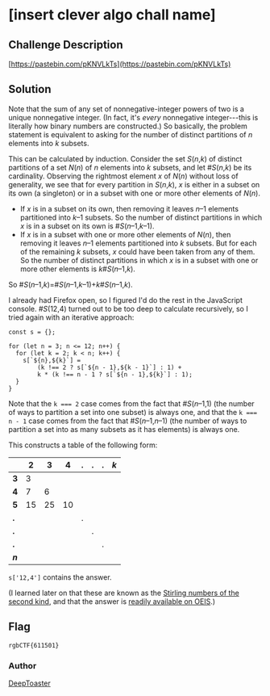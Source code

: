 # [insert clever algo chall name]
## Challenge Description
[https://pastebin.com/pKNVLkTs](https://pastebin.com/pKNVLkTs)

## Solution

Note that the sum of any set of nonnegative-integer powers of two is a unique
nonnegative integer. (In fact, it's *every* nonnegative integer---this is
literally how binary numbers are constructed.) So basically, the problem
statement is equivalent to asking for the number of distinct partitions of *n*
elements into *k* subsets.

This can be calculated by induction. Consider the set *S*(*n*,*k*) of distinct
partitions of a set *N*(*n*) of *n* elements into *k* subsets, and let
#*S*(*n*,*k*) be its cardinality. Observing the rightmost element *x* of
*N*(*n*) without loss of generality, we see that for every partition in
*S*(*n*,*k*), *x* is either in a subset on its own (a singleton) or in a subset
with one or more other elements of *N*(*n*).

*   If *x* is in a subset on its own, then removing it leaves *n*–1 elements
    partitioned into *k*–1 subsets. So the number of distinct partitions in
    which *x* is in a subset on its own is #*S*(*n*–1,*k*–1).
*   If *x* is in a subset with one or more other elements of *N*(*n*), then
    removing it leaves *n*–1 elements partitioned into *k* subsets. But for
    each of the remaining *k* subsets, *x* could have been taken from any of
    them. So the number of distinct partitions in which *x* is in a subset with
    one or more other elements is *k*#*S*(*n*–1,*k*).
    
So #*S*(*n*–1,*k*)=#*S*(*n*–1,*k*–1)+*k*#*S*(*n*–1,*k*).

I already had Firefox open, so I figured I'd do the rest in the JavaScript
console. #*S*(12,4) turned out to be too deep to calculate recursively, so I
tried again with an iterative approach:

    const s = {};
    
    for (let n = 3; n <= 12; n++) {
      for (let k = 2; k < n; k++) {
        s[`${n},${k}`] =
            (k !== 2 ? s[`${n - 1},${k - 1}`] : 1) + 
            k * (k !== n - 1 ? s[`${n - 1},${k}`] : 1);
      }
    }
    
Note that the `k === 2` case comes from the fact that #*S*(*n*–1,1) (the number
of ways to partition a set into one subset) is always one, and that the `k ===
n - 1` case comes from the fact that #*S*(*n*–1,*n*–1) (the number of ways to
partition a set into as many subsets as it has elements) is always one.

This constructs a table of the following form:

|         |  2 |  3 |  4 | . | . | . | *k* |
| ------- | -- | -- | -- | - | - | - | --- |
|   **3** |  3 |    |    |   |   |   |     |
|   **4** |  7 |  6 |    |   |   |   |     |
|   **5** | 15 | 25 | 10 |   |   |   |     |
|  **.**  |    |    |    | . |   |   |     |
|  **.**  |    |    |    |   | . |   |     |
|  **.**  |    |    |    |   |   | . |     |
| ***n*** |    |    |    |   |   |   |     |

`s['12,4']` contains the answer.

(I learned later on that these are known as the [Stirling numbers of the second
kind](https://en.wikipedia.org/wiki/Stirling_numbers_of_the_second_kind), and
that the answer is [readily available on OEIS](https://oeis.org/A000453).)


## Flag
`rgbCTF{611501}`

### Author
[DeepToaster](https://github.com/deeptoaster)